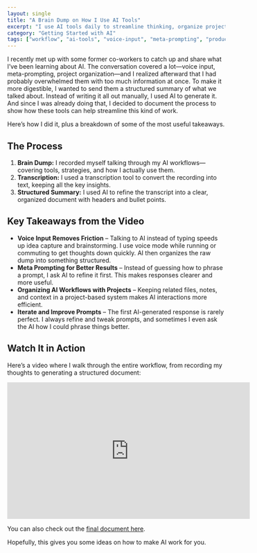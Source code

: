 ```yaml
---
layout: single
title: "A Brain Dump on How I Use AI Tools"
excerpt: "I use AI tools daily to streamline thinking, organize projects, and refine ideas. This post breaks down my workflow - voice input, meta-prompting, structured summaries — and how AI helps turn rough thoughts into something useful. If you're looking to make AI more practical, here's how I do it."
category: "Getting Started with AI"
tags: ["workflow", "ai-tools", "voice-input", "meta-prompting", "productivity"]
---
```


I recently met up with some former co-workers to catch up and share what I’ve been learning about AI. The conversation covered a lot—voice input, meta-prompting, project organization—and I realized afterward that I had probably overwhelmed them with too much information at once. To make it more digestible, I wanted to send them a structured summary of what we talked about. Instead of writing it all out manually, I used AI to generate it. And since I was already doing that, I decided to document the process to show how these tools can help streamline this kind of work.  

Here’s how I did it, plus a breakdown of some of the most useful takeaways.  

## The Process  

1. **Brain Dump:** I recorded myself talking through my AI workflows—covering tools, strategies, and how I actually use them.  
2. **Transcription:** I used a transcription tool to convert the recording into text, keeping all the key insights.  
3. **Structured Summary:** I used AI to refine the transcript into a clear, organized document with headers and bullet points.  

## Key Takeaways from the Video  

- **Voice Input Removes Friction** – Talking to AI instead of typing speeds up idea capture and brainstorming. I use voice mode while running or commuting to get thoughts down quickly. AI then organizes the raw dump into something structured.  
- **Meta Prompting for Better Results** – Instead of guessing how to phrase a prompt, I ask AI to refine it first. This makes responses clearer and more useful.  
- **Organizing AI Workflows with Projects** – Keeping related files, notes, and context in a project-based system makes AI interactions more efficient.  
- **Iterate and Improve Prompts** – The first AI-generated response is rarely perfect. I always refine and tweak prompts, and sometimes I even ask the AI how I could phrase things better.  

## Watch It in Action  

Here’s a video where I walk through the entire workflow, from recording my thoughts to generating a structured document:  

<iframe width="560" height="315" src="https://www.youtube.com/embed/KggW4rLy76s?si=XSzsClCKLQwSzxeo" title="YouTube video player" frameborder="0" allow="accelerometer; autoplay; clipboard-write; encrypted-media; gyroscope; picture-in-picture; web-share" referrerpolicy="strict-origin-when-cross-origin" allowfullscreen></iframe>

You can also check out the [final document here](/docs/assets/pdfs/ai_tips_from_matt.pdf).  

Hopefully, this gives you some ideas on how to make AI work for you.
